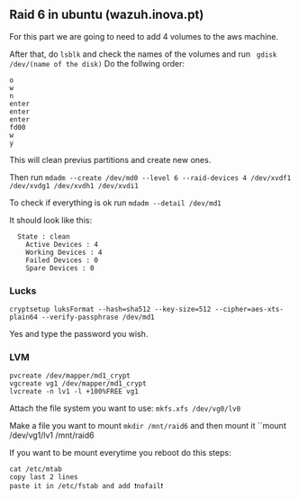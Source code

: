 ## Raid 6 in ubuntu (wazuh.inova.pt)

For this part we are going to need to add 4 volumes to the aws machine.

After that, do ``lsblk`` and check the names of the volumes and run `` gdisk /dev/(name of the disk)``
Do the follwing order:
```
o
w
n
enter
enter
enter
fd00
w
y
```
This will clean previus partitions and create new ones.

Then run ``mdadm --create /dev/md0 --level 6 --raid-devices 4 /dev/xvdf1 /dev/xvdg1 /dev/xvdh1 /dev/xvdi1``

To check if everything is ok run ``mdadm --detail /dev/md1``

It should look like this:
```
  State : clean
	Active Devices : 4
	Working Devices : 4
	Failed Devices : 0
	Spare Devices : 0
  ```
### Lucks

``cryptsetup luksFormat --hash=sha512 --key-size=512 --cipher=aes-xts-plain64 --verify-passphrase /dev/md1``

Yes and type the password you wish.

### LVM

```
pvcreate /dev/mapper/md1_crypt
vgcreate vg1 /dev/mapper/md1_crypt
lvcreate -n lv1 -l +100%FREE vg1
```
Attach the file system you want to use: ``mkfs.xfs /dev/vg0/lv0``

Make a file you want to mount ``mkdir /mnt/raid6`` and then mount it ``mount /dev/vg1/lv1 /mnt/raid6

If you want to be mount everytime you reboot do this steps:
```
cat /etc/mtab
copy last 2 lines
paste it in /etc/fstab and add ❗nofail❗
```
